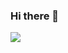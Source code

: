 ### Hi there 👋

<img src="https://capsule-render.vercel.app/api?type=venom&color=auto&height=300&section=header&text=Hello%World!&fontSize=90&fontColor=white" />

<!--
**SZolboo/SZolboo** is a ✨ _special_ ✨ repository because its `README.md` (this file) appears on your GitHub profile.

Here are some ideas to get you started:

- 🔭 I’m currently working on ...
- 🌱 I’m currently learning ...
- 👯 I’m looking to collaborate on ...
- 🤔 I’m looking for help with ...
- 💬 Ask me about ...
- 📫 How to reach me: ...
- 😄 Pronouns: ...
- ⚡ Fun fact: ...
-->
